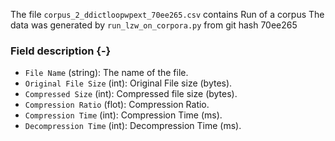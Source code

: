 The file `corpus_2_ddictloopwpext_70ee265.csv` contains Run of a corpus
The data was generated by `run_lzw_on_corpora.py` from git hash 70ee265


### Field description {-}

  * `File Name` (string): The name of the file.
  * `Original File Size` (int): Original File size (bytes).
  * `Compressed Size` (int): Compressed file size (bytes).
  * `Compression Ratio` (flot): Compression Ratio.
  * `Compression Time` (int): Compression Time (ms).
  * `Decompression Time` (int): Decompression Time (ms).
